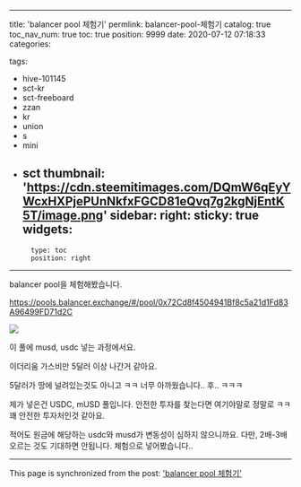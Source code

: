 
---
title: 'balancer pool 체험기'
permlink: balancer-pool-체험기
catalog: true
toc_nav_num: true
toc: true
position: 9999
date: 2020-07-12 07:18:33
categories:

tags:
- hive-101145
- sct-kr
- sct-freeboard
- zzan
- kr
- union
- s
- mini
- sct
thumbnail: 'https://cdn.steemitimages.com/DQmW6qEyYWcxHXPjePUnNkfxFGCD81eQvq7g2kgNjEntK5T/image.png'
sidebar:
    right:
        sticky: true
widgets:
    -
        type: toc
        position: right
---


balancer pool을 체험해봤습니다.

https://pools.balancer.exchange/#/pool/0x72Cd8f4504941Bf8c5a21d1Fd83A96499FD71d2C


![](https://cdn.steemitimages.com/DQmW6qEyYWcxHXPjePUnNkfxFGCD81eQvq7g2kgNjEntK5T/image.png)

이 풀에 musd, usdc 넣는 과정에서요.

이더리움 가스비만 5달러 이상 나간거 같아요.

5달러가 땅에 널려있는것도 아니고 ㅋㅋ
너무 아까웠습니다.. 후.. ㅋㅋㅋ

제가 넣은건 USDC, mUSD 풀입니다.
안전한 투자를 찾는다면 여기야말로 
정말로 ㅋㅋ 꽤 안전한 투자처인것 같아요.

적어도 원금에 해당하는 usdc와 musd가 변동성이 심하지 않으니까요.
다만, 2배-3배 오르는 것도 기대하면 안됩니다. 체험으로 넣어봤습니다..

- - -

This page is synchronized from the post: ['balancer pool 체험기'](https://steempeak.com/@jacobyu/balancer-pool)
